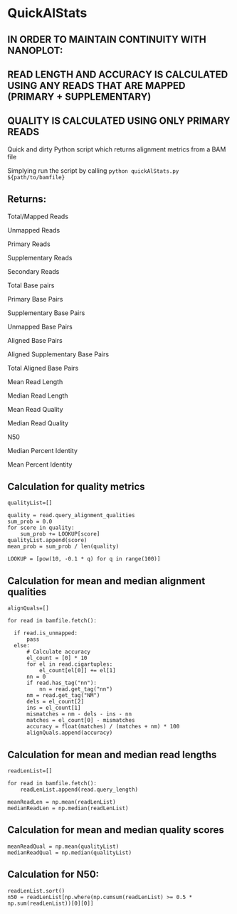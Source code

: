 # QuickAlStats

## IN ORDER TO MAINTAIN CONTINUITY WITH NANOPLOT:
## READ LENGTH AND ACCURACY IS CALCULATED USING ANY READS THAT ARE MAPPED (PRIMARY + SUPPLEMENTARY)

## QUALITY IS CALCULATED USING ONLY PRIMARY READS

Quick and dirty Python script which returns alignment metrics from a BAM file

Simplying run the script by calling `python quickAlStats.py ${path/to/bamfile}`

## Returns:
Total/Mapped Reads

Unmapped Reads

Primary Reads

Supplementary Reads

Secondary Reads

Total Base pairs

Primary Base Pairs

Supplementary Base Pairs

Unmapped Base Pairs

Aligned Base Pairs

Aligned Supplementary Base Pairs

Total Aligned Base Pairs

Mean Read Length

Median Read Length

Mean Read Quality

Median Read Quality

N50

Median Percent Identity

Mean Percent Identity

## Calculation for quality metrics
```
qualityList=[]

quality = read.query_alignment_qualities
sum_prob = 0.0
for score in quality:
    sum_prob += LOOKUP[score]
qualityList.append(score)
mean_prob = sum_prob / len(quality)

LOOKUP = [pow(10, -0.1 * q) for q in range(100)]
```

## Calculation for mean and median alignment qualities
```
alignQuals=[]

for read in bamfile.fetch():

  if read.is_unmapped:
      pass
  else:
      # Calculate accuracy
      el_count = [0] * 10
      for el in read.cigartuples:
          el_count[el[0]] += el[1]
      nn = 0
      if read.has_tag("nn"):
          nn = read.get_tag("nn")
      nm = read.get_tag("NM")
      dels = el_count[2]
      ins = el_count[1]
      mismatches = nm - dels - ins - nn
      matches = el_count[0] - mismatches
      accuracy = float(matches) / (matches + nm) * 100
      alignQuals.append(accuracy)
```

## Calculation for mean and median read lengths
```
readLenList=[]

for read in bamfile.fetch():
    readLenList.append(read.query_length)
    
meanReadLen = np.mean(readLenList)
medianReadLen = np.median(readLenList)
```

## Calculation for mean and median quality scores
```
meanReadQual = np.mean(qualityList)
medianReadQual = np.median(qualityList)
```

## Calculation for N50:
```
readLenList.sort()
n50 = readLenList[np.where(np.cumsum(readLenList) >= 0.5 * np.sum(readLenList))[0][0]]
```
